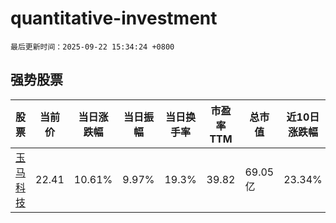 # quantitative-investment

`最后更新时间：2025-09-22 15:34:24 +0800`

## 强势股票

|股票|当前价|当日涨跌幅|当日振幅|当日换手率|市盈率TTM|总市值|近10日涨跌幅|
|----|----|----|----|----|----|----|----|
|[玉马科技](https://xueqiu.com/S/SZ300993)|22.41|10.61%|9.97%|19.3%|39.82|69.05亿|23.34%|
